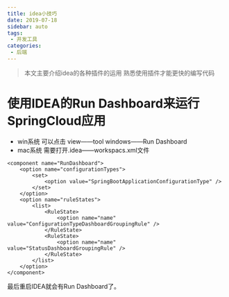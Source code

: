 ```yaml
---
title: idea小技巧
date: 2019-07-18
sidebar: auto
tags: 
 - 开发工具
categories:
 - 后端
---
```


> 本文主要介绍idea的各种插件的运用
> 熟悉使用插件才能更快的编写代码

<!-- more -->

# 使用IDEA的Run Dashboard来运行SpringCloud应用
- win系统 可以点击 view——tool windows——Run Dashboard
- mac系统 需要打开.idea——workspacs.xml文件
```
<component name="RunDashboard"> 
    <option name="configurationTypes">
        <set> 
            <option value="SpringBootApplicationConfigurationType" />
        </set> 
    </option> 
    <option name="ruleStates"> 
        <list> 
            <RuleState> 
                <option name="name" value="ConfigurationTypeDashboardGroupingRule" /> 
            </RuleState> 
            <RuleState> 
                <option name="name" value="StatusDashboardGroupingRule" /> 
            </RuleState> 
        </list>
    </option> 
</component>
```
最后重启IDEA就会有Run Dashboard了。